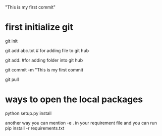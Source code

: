 "This is my first commit"

#  first initialize git 


git init

git add abc.txt  # for adding file to git hub

git add. #for adding folder into git hub

git commit -m "This  is my first commit


git pull

# ways to open the local packages
python setup.py install

another way you can mention -e . in your requirement file and you can run
pip install -r requirements.txt


 
